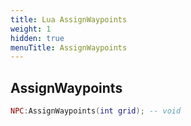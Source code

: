 ```yaml
---
title: Lua AssignWaypoints
weight: 1
hidden: true
menuTitle: AssignWaypoints
---
```

## AssignWaypoints
```lua
NPC:AssignWaypoints(int grid); -- void
```